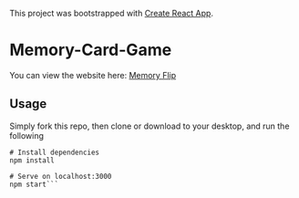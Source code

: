 This project was bootstrapped with [Create React App](https://github.com/facebook/create-react-app).

# Memory-Card-Game

You can view the website here: [Memory Flip](https://bambie1.github.io/memory-card-game/)

## Usage

Simply fork this repo, then clone or download to your desktop, and run the following

````
# Install dependencies
npm install

# Serve on localhost:3000
npm start```
````
